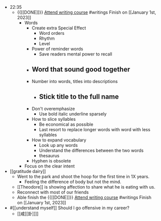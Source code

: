 - 22:35
    - {{[[DONE]]}} [Attend writing course](https://www.udemy.com/course/ninja-writing-the-four-levels-of-writing-mastery/learn/lecture/4395688#content) #writings Finish on [[January 1st, 2023]]
        - Words
            - Create extra Special Effect
                - Word orders
                - Rhythm
                - Level
            - Power of reminder words
                - Save readers mental power to recall
            - Word that sound good together
                -  
            - Number into words, titles into descriptions
                - Stick title to the full name
                    - 
            - Don't overemphasize
                - Use bold italic underline sparsely
            - How to slice syllables
                - Be economical as possible
                - Last resort to replace longer words with word with less syllables
            -  How to expand vocabulary
                - Look up any words
                - Understand the differences between the two words
                - thesaurus
            - Hyphen is obsolete
        - Focus on the clear intent
- [[gratitude dairy]]
    - Went to the park and shoot the hoop for the first time in 1X years.
        - Feeling the difference of body but not the mind.
    - [[Theodore]] is showing affection to share what he is eating with us.
    - Reconnect with most of our friends
    - Able finish the {{[[DONE]]}} [Attend writing course](https://www.udemy.com/course/ninja-writing-the-four-levels-of-writing-mastery/learn/lecture/4395688#content) #writings Finish on [[January 1st, 2023]]
- #[[understand myself]] Should I go offensive in my career? 
    - [[咸[[卦]]]]
